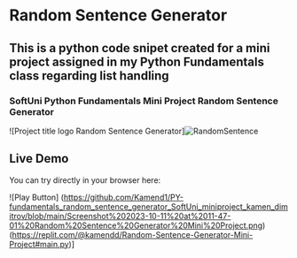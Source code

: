 # Random Sentence Generator
## This is a python code snipet created for a mini project assigned in my Python Fundamentals class regarding list handling
### SoftUni Python Fundamentals Mini Project Random Sentence Generator



![Project title logo Random Sentence Generator]![RandomSentence](https://github.com/Kamend1/PY-fundamentals_random_sentence_generator_SoftUni_miniproject_kamen_dimitrov/assets/142220912/be4c1d34-cbf1-4e26-ad57-0712e2dd3b91)



## Live Demo
You can try directly in your browser here:

![Play Button] (https://github.com/Kamend1/PY-fundamentals_random_sentence_generator_SoftUni_miniproject_kamen_dimitrov/blob/main/Screenshot%202023-10-11%20at%2011-47-01%20Random%20Sentence%20Generator%20Mini%20Project.png)(https://replit.com/@kamendd/Random-Sentence-Generator-Mini-Project#main.py)]
